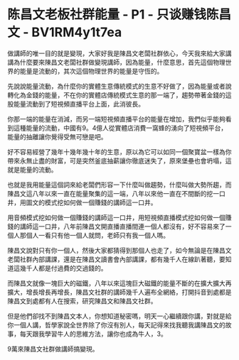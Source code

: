 # 陈昌文老板社群能量 - P1 - 只谈赚钱陈昌文 - BV1RM4y1t7ea

做講師的唯一目的就是變現，大家好我是陳昌文老闆社群依心，今天我來給大家講講為什麼要來陳昌文老闆社群做變現講師，因為能量，什麼意思，首先這個物理世界的能量是流動的，其次這個物理世界的能量是守恆的。

先說說能量流動，為什麼你的實體生意傳統模式的生意不好做了，因為能量或者說轉化為金錢的能量，不在你的實體店傳統模式生意的那一端了，趨勢帶著金錢的這股能量流動到了短視頻直播平台上面，此消彼長。

你那一端的能量在消減，而另一端短視頻直播平台的能量在增加，我們似乎能夠看到這種能量的流動，中國有9。4億人從實體店消費一窩蜂的湧向了短視頻平台，能量的抽離讓你覺得受無可戀是吧。

好不容易經營了幾年十幾年幾十年的生意，原以為它可以如同一個聚寶盆一樣為你帶來永無止盡的財富，可是突然釜底抽薪讓你徹底迷失了，原來堡壘也會坍塌，這就是能量的流動。

也就是我用能量這個詞來給老闆們形容一下什麼叫做趨勢，什麼叫做大勢所趨，而陳昌文這八年以來一直在能量聚集的這一端，八年以來他一直在不間斷的挖一口井，用圖文的模式挖如何做一個賺錢的講師這一口井。

用音頻模式挖如何做一個賺錢的講師這一口井，用短視頻直播模式挖如何做一個賺錢的講師這一口井，八年前陳昌文開直播直播間連一個人都沒有，好不容易來了一個人那個人一看只有他一個人就問，老師只有我一個人嗎。

陳昌文說對只有你一個人，然後大家都猜得到那個人也走了，如今無論是在陳昌文老闆社群內部講課，還是在陳昌文讀書會內部講課，都有幾千人在線趴著聽，要知道這幾千人都是付過費的交過錢的。

而陳昌文就像一塊巨大的磁鐵，八年以來這塊巨大磁鐵的能量不斷的在擴大擴大再擴大，增長增長再增長，陳昌文社群的講師幾千人遍布全網絡，打開抖音到處都是陳昌文到處都有人在搜索，研究陳昌文和陳昌文社群。

但是他們卻找不到陳昌文本人，你想知道秘密嗎，明天一心繼續跟你講，對就是給你一個人講，哲學家說全世界除了你沒有別人，每天記得來找我聽我講陳昌文的故事，每天跟我學習牛人的思維方法，讓你也成為牛人，3。

9萬來陳昌文社群做講師搞變現。